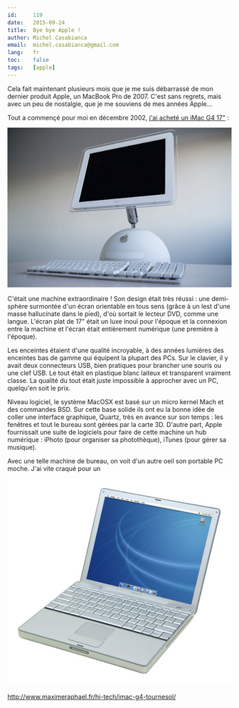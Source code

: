 ```yaml
---
id:     119
date:   2015-09-24
title:  Bye bye Apple !
author: Michel Casabianca
email:  michel.casabianca@gmail.com
lang:   fr
toc:    false
tags:   [apple]
---
```


Cela fait maintenant plusieurs mois que je me suis débarrassé de mon dernier produit Apple, un MacBook Pro de 2007. C'est sans regrets, mais avec un peu de nostalgie, que je me souviens de mes années Apple...

Tout a commençé pour moi en décembre 2002, [j'ai acheté un iMac G4 17"](4.html) :

![iMac G4 17"](imac-g4-17.png)

C'était une machine extraordinaire ! Son design était très réussi : une demi-sphère surmontée d'un écran orientable en tous sens (grâce à un lest d'une masse hallucinate dans le pied), d'où sortait le lecteur DVD, comme une langue. L'écran plat de 17" était un luxe inouï pour l'époque et la connexion entre la machine et l'écran était entièrement numérique (une première à l'époque).

Les enceintes étaient d'une qualité incroyable, à des années lumières des enceintes bas de gamme qui équipent la plupart des PCs. Sur le clavier, il y avait deux connecteurs USB, bien pratiques pour brancher une souris ou une clef USB. Le tout était en plastique blanc laiteux et transparent vraiment classe. La qualité du tout était juste impossible à approcher avec un PC, quelqu'en soit le prix.

Niveau logiciel, le système MacOSX est basé sur un micro kernel Mach et des commandes BSD. Sur cette base solide ils ont eu la bonne idée de coller une interface graphique, Quartz, très en avance sur son temps : les fenêtres et tout le bureau sont gérées par la carte 3D. D'autre part, Apple fournissait une suite de logiciels pour faire de cette machine un hub numérique : iPhoto (pour organiser sa photothèque), iTunes (pour gérer sa musique). 

Avec une telle machine de bureau, on voit d'un autre oeil son portable PC moche. J'ai vite craqué pour un 

![PowerBook 12"](powerbook-g4-12.png)

http://www.maximeraphael.fr/hi-tech/imac-g4-tournesol/
